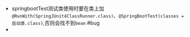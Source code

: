 - springbootTest测试类使用时要在类上加`@RunWith(SpringJUnit4ClassRunner.class)`、`@SpringBootTest(classes = 启动类.class)`,否则会找不到`bean` #bug
-